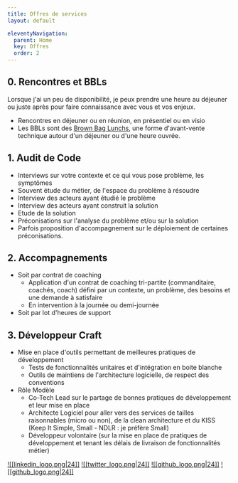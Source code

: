 ```yaml
---
title: Offres de services
layout: default

eleventyNavigation:
  parent: Home
  key: Offres
  order: 2
---
```


## 0. Rencontres et BBLs
Lorsque j'ai un peu de disponibilité, je peux prendre une heure au déjeuner ou juste après pour faire connaissance avec vous et vos enjeux.
* Rencontres en déjeuner ou en réunion, en présentiel ou en visio
* Les BBLs sont des [Brown Bag Lunchs](https://www.brownbaglunch.fr/baggers.html), une forme d'avant-vente technique autour d'un déjeuner ou d'une heure ouvrée.

## 1. Audit de Code
* Interviews sur votre contexte et ce qui vous pose problème, les symptômes
* Souvent étude du métier, de l'espace du problème à résoudre
* Interview des acteurs ayant étudié le problème
* Interview des acteurs ayant construit la solution
* Etude de la solution
* Préconisations sur l'analyse du problème et/ou sur la solution
* Parfois proposition d'accompagnement sur le déploiement de certaines préconisations.

## 2. Accompagnements
* Soit par contrat de coaching
	* Application d'un contrat de coaching tri-partite (commanditaire, coachés, coach) défini par un contexte, un problème, des besoins et une demande à satisfaire
	* En intervention à la journée ou demi-journée
* Soit par lot d'heures de support

## 3. Développeur Craft
* Mise en place d'outils permettant de meilleures pratiques de développement
	* Tests de fonctionnalités unitaires et d'intégration en boite blanche
	* Outils de maintiens de l'architecture logicielle, de respect des conventions
* Rôle Modèle
	* Co-Tech Lead sur le partage de bonnes pratiques de développement et leur mise en place
	* Architecte Logiciel pour aller vers des services de tailles raisonnables (micro ou non), de la clean architecture et du KISS (Keep It Simple, Small - NDLR : je préfère Small)
	* Développeur volontaire (sur la mise en place de pratiques de développement et tenant les délais de livraison de fonctionnalités métier)

<span class="right-align">[![[linkedin_logo.png|24]]](https://www.linkedin.com/in/nicolas-fedou/) [![[twitter_logo.png|24]]](https://twitter.com/CoulasFedou) [![[github_logo.png|24]]](https://github.com/coulas) [![[github_logo.png|24]]](https://github.com/PermaSoft)</span>
